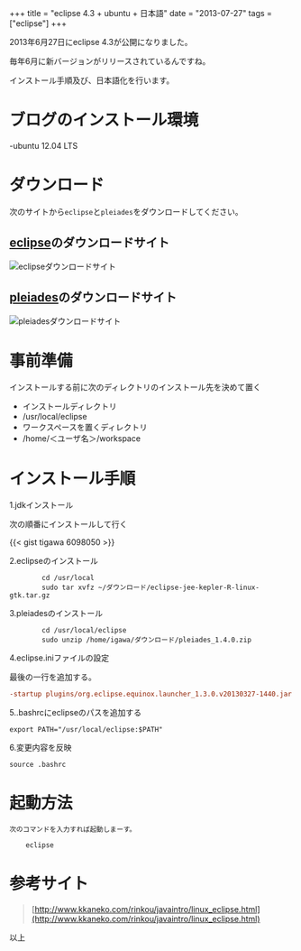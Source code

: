 +++
title = "eclipse 4.3 + ubuntu + 日本語"
date = "2013-07-27"
tags = ["eclipse"]
+++

2013年6月27日にeclipse 4.3が公開になりました。

毎年6月に新バージョンがリリースされているんですね。

インストール手順及び、日本語化を行います。

<!--more-->

# ブログのインストール環境
-ubuntu 12.04 LTS

# ダウンロード
次のサイトから`eclipse`と`pleiades`をダウンロードしてください。

## [eclipse](http://www.eclipse.org/downloads/)のダウンロードサイト
![eclipseダウンロードサイト](/images/eclipse_install_01.png)

## [pleiades](http://mergedoc.sourceforge.jp/index.html#/pleiades.html)のダウンロードサイト
![pleiadesダウンロードサイト](/images/plerades.png)

# 事前準備
インストールする前に次のディレクトリのインストール先を決めて置く
- インストールディレクトリ
-   /usr/local/eclipse
- ワークスペースを置くディレクトリ
-   /home/＜ユーザ名＞/workspace

# インストール手順
1.jdkインストール  

次の順番にインストールして行く

{{< gist tigawa 6098050 >}}

2.eclipseのインストール

			cd /usr/local
			sudo tar xvfz ~/ダウンロード/eclipse-jee-kepler-R-linux-gtk.tar.gz

3.pleiadesのインストール

			cd /usr/local/eclipse
			sudo unzip /home/igawa/ダウンロード/pleiades_1.4.0.zip

4.eclipse.iniファイルの設定

最後の一行を追加する。

```text:/usr/local/eclipse/eclipse.ini
-startup plugins/org.eclipse.equinox.launcher_1.3.0.v20130327-1440.jar --launcher.library plugins/org.eclipse.equinox.launcher.gtk.linux.x86_1.1.200.v20130521-0416 -product org.eclipse.epp.package.jee.product --launcher.defaultAction openFile -showsplash org.eclipse.platform --launcher.XXMaxPermSize 256m --launcher.defaultAction openFile --launcher.appendVmargs -vmargs -Dosgi.requiredJavaVersion=1.6 -XX:MaxPermSize=256m -Xms40m -Xmx512m -javaagent:/usr/local/eclipse/plugins/jp.sourceforge.mergedoc.pleiades/pleiades.jar #←この行を追加する。
````

5..bashrcにeclipseのパスを追加する

```text:~/.bashrc
export PATH="/usr/local/eclipse:$PATH"
````

6.変更内容を反映

	source .bashrc

# 起動方法

	次のコマンドを入力すれば起動しまーす。

		eclipse

# 参考サイト
> [http://www.kkaneko.com/rinkou/javaintro/linux_eclipse.html](http://www.kkaneko.com/rinkou/javaintro/linux_eclipse.html)

以上
